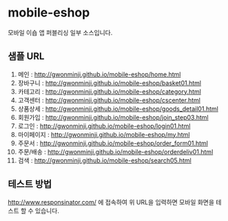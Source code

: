 # mobile-eshop
모바일 이숍 앱 퍼블리싱 일부 소스입니다.

## 샘플 URL
1. 메인 : http://gwonminji.github.io/mobile-eshop/home.html
2. 장바구니 : http://gwonminji.github.io/mobile-eshop/basket01.html
3. 카테고리 : http://gwonminji.github.io/mobile-eshop/category.html
4. 고객센터 : http://gwonminji.github.io/mobile-eshop/cscenter.html
5. 상품상세 : http://gwonminji.github.io/mobile-eshop/goods_detail01.html
6. 회원가입 : http://gwonminji.github.io/mobile-eshop/join_step03.html
7. 로그인 : http://gwonminji.github.io/mobile-eshop/login01.html
8. 마이페이지 : http://gwonminji.github.io/mobile-eshop/my.html
9. 주문서 : http://gwonminji.github.io/mobile-eshop/order_form01.html
10. 주문/배송 : http://gwonminji.github.io/mobile-eshop/orderdeliv01.html
11. 검색 : http://gwonminji.github.io/mobile-eshop/search05.html

## 테스트 방법
http://www.responsinator.com/ 에 접속하여 위 URL을 입력하면 모바일 화면을 테스트 할 수 있습니다.
